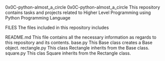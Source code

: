 0x0C-python-almost_a_circle
0x0C-python-almost_a_circle
This repository contains tasks and projects related to Higher Level Programming using Python Programming Language

FILES
The files included in this repository includes

README.md
This file contains all the necessary information as regards to this repository and its contents.
base.py
This Base class creates a Base object.
rectangle.py
This class Rectangle inherits from the Base class.
square.py
This clas Square inherits from the Rectangle class.
